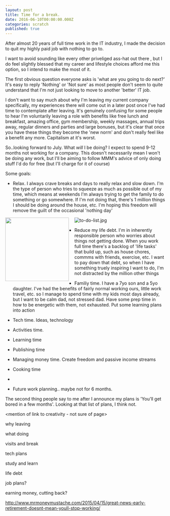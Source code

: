 ```yaml
---
layout: post
title: Time for a break.
date: 2016-06-10T00:00:00.000Z
categories: scratch
published: true
---
```


After almost 20 years of full time work in the IT industry, I made the decision to quit my highly paid job with nothing
to go to.

I want to avoid sounding like every other priveliged ass-hat out there <link>, but I do feel slightly blessed that my career
and lifestyle choices afford me this option, so I intend to make the most of it.

The first obvious question everyone asks is 'what are you going to do next?' It's easy to reply 'Nothing' or 'Not sure'
as most people don't seem to quite understand that I'm not just looking to move to another 'better' IT job.

I don't want to say much about why I'm leaving my current company specifically, my experiences there will come out in
a later post once I've had time to contemplate after leaving. It's genuinely confusing for some people to hear I'm
voluntarily leaving a role with benefits like free lunch and breakfast, amazing office, gym membership, weekly massages,
annual trips away, regular dinners and parties and large bonuses, but it's clear that once you have these things they
become the 'new norm' and don't really feel like a benefit any more. Capitalism at it's worst. <link>

So..looking forward to July. What *will* I be doing? I expect to spend 9-12 months not working for a company. This doesn't
necessarily mean I won't be doing any work, but I'll be aiming to follow MMM's advice of only doing stuff I'd do for free
(but I'll charge for it of course) <other link>

Some goals:


- Relax. I always crave breaks and days to really relax and slow down. I'm the type of person who tries to squeeze as
much as possible out of my time, which means at weekends I'm always trying to get the family to do something or go
somewhere. If I'm not doing that, there's 1 million things I should be doing around the house, etc. I'm hoping this
 freedom will remove the guilt of the occasional 'nothing day'

<img src="{{site.baseurl}}/_posts/to-do-list.jpg" width="200" align="left" style="PADDING-RIGHT: 15px;"/>

![to-do-list.jpg]({{site.baseurl}}/_posts/to-do-list.jpg)

- Reduce my life debt. I'm in inherently responsible person who worries about things not getting done. When you work full
time there's a backlog of 'life tasks' that build up, such as house chores, commms with friends, exercise, etc. I want to
pay down that debt, so when I have something truely inspiring I want to do, I'm not distracted by the million other things

- Familiy time. I have a 7yo son and a 5yo daughter. I've had the benefits of fairly normal working ours, little work
travel, etc. so I manage to spend time with my kids most days already, but I want to be calm dad, not stressed dad. Have
some prep time in how to be energetic with them, not exhausted. Put some learning plans into action

- Tech time. Ideas, technology

- Activities time.

- Learning time

- Publishing time

- Managing money time. Create freedom and passive income streams

- Cooking time

-

- Future work planning.. maybe not for 6 months.

The second thing people say to me after I announce my plans is 'You'll get bored in a few months'. Looking at that list
 of plans, I think not.

<mention of link to creativity - not sure of page>

why leaving

what doing

visits and break

tech plans

study and learn

life debt

job plans?

earning money, cutting back?


http://www.mrmoneymustache.com/2015/04/15/great-news-early-retirement-doesnt-mean-youll-stop-working/
